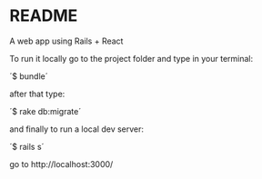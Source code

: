 # README

A web app using Rails + React

To run it locally go to the project folder and type in your terminal:

´$ bundle´

after that type:

´$ rake db:migrate´

and finally to run a local dev server:

´$ rails s´

go to http://localhost:3000/
